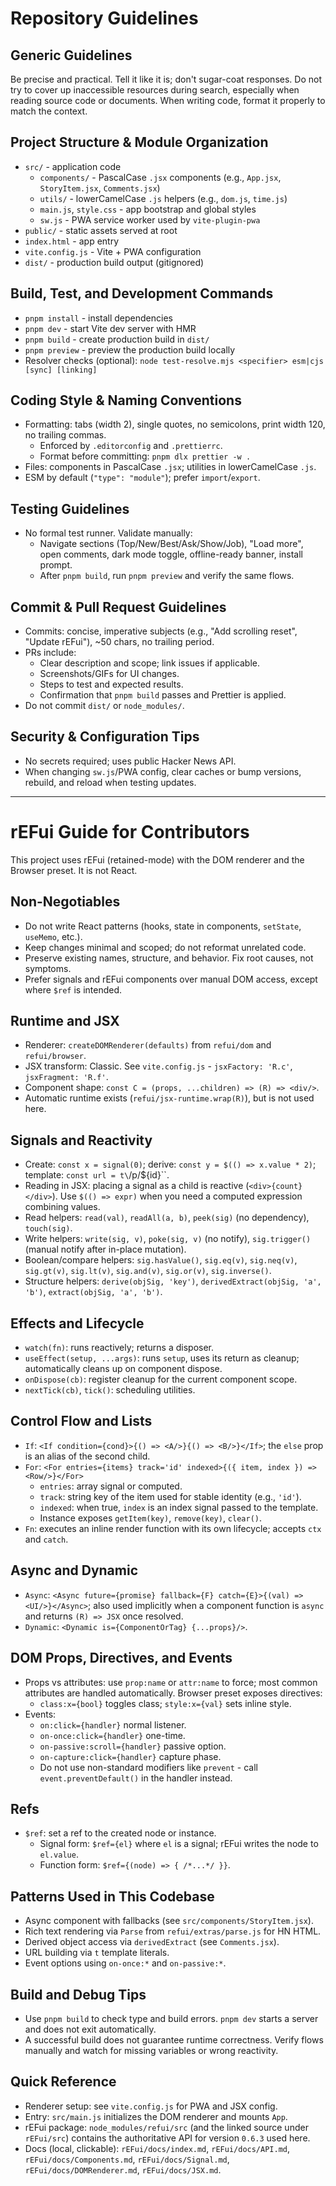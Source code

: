 # Repository Guidelines

## Generic Guidelines
Be precise and practical. Tell it like it is; don't sugar-coat responses.
Do not try to cover up inaccessible resources during search, especially when reading source code or documents.
When writing code, format it properly to match the context.

## Project Structure & Module Organization
- `src/` - application code
  - `components/` - PascalCase `.jsx` components (e.g., `App.jsx`, `StoryItem.jsx`, `Comments.jsx`)
  - `utils/` - lowerCamelCase `.js` helpers (e.g., `dom.js`, `time.js`)
  - `main.js`, `style.css` - app bootstrap and global styles
  - `sw.js` - PWA service worker used by `vite-plugin-pwa`
- `public/` - static assets served at root
- `index.html` - app entry
- `vite.config.js` - Vite + PWA configuration
- `dist/` - production build output (gitignored)

## Build, Test, and Development Commands
- `pnpm install` - install dependencies
- `pnpm dev` - start Vite dev server with HMR
- `pnpm build` - create production build in `dist/`
- `pnpm preview` - preview the production build locally
- Resolver checks (optional): `node test-resolve.mjs <specifier> esm|cjs [sync] [linking]`

## Coding Style & Naming Conventions
- Formatting: tabs (width 2), single quotes, no semicolons, print width 120, no trailing commas.
  - Enforced by `.editorconfig` and `.prettierrc`.
  - Format before committing: `pnpm dlx prettier -w .`
- Files: components in PascalCase `.jsx`; utilities in lowerCamelCase `.js`.
- ESM by default (`"type": "module"`); prefer `import`/`export`.

## Testing Guidelines
- No formal test runner. Validate manually:
  - Navigate sections (Top/New/Best/Ask/Show/Job), "Load more", open comments, dark mode toggle, offline-ready banner, install prompt.
  - After `pnpm build`, run `pnpm preview` and verify the same flows.

## Commit & Pull Request Guidelines
- Commits: concise, imperative subjects (e.g., "Add scrolling reset", "Update rEFui"), ~50 chars, no trailing period.
- PRs include:
  - Clear description and scope; link issues if applicable.
  - Screenshots/GIFs for UI changes.
  - Steps to test and expected results.
  - Confirmation that `pnpm build` passes and Prettier is applied.
- Do not commit `dist/` or `node_modules/`.

## Security & Configuration Tips
- No secrets required; uses public Hacker News API.
- When changing `sw.js`/PWA config, clear caches or bump versions, rebuild, and reload when testing updates.

---

# rEFui Guide for Contributors

This project uses rEFui (retained-mode) with the DOM renderer and the Browser preset. It is not React.

## Non-Negotiables
- Do not write React patterns (hooks, state in components, `setState`, `useMemo`, etc.).
- Keep changes minimal and scoped; do not reformat unrelated code.
- Preserve existing names, structure, and behavior. Fix root causes, not symptoms.
- Prefer signals and rEFui components over manual DOM access, except where `$ref` is intended.

## Runtime and JSX
- Renderer: `createDOMRenderer(defaults)` from `refui/dom` and `refui/browser`.
- JSX transform: Classic. See `vite.config.js` - `jsxFactory: 'R.c'`, `jsxFragment: 'R.f'`.
- Component shape: `const C = (props, ...children) => (R) => <div/>`.
- Automatic runtime exists (`refui/jsx-runtime.wrap(R)`), but is not used here.

## Signals and Reactivity
- Create: `const x = signal(0)`; derive: `const y = $(() => x.value * 2)`; template: `const url = t\`/p/${id}\``.
- Reading in JSX: placing a signal as a child is reactive (`<div>{count}</div>`). Use `$(() => expr)` when you need a computed expression combining values.
- Read helpers: `read(val)`, `readAll(a, b)`, `peek(sig)` (no dependency), `touch(sig)`.
- Write helpers: `write(sig, v)`, `poke(sig, v)` (no notify), `sig.trigger()` (manual notify after in-place mutation).
- Boolean/compare helpers: `sig.hasValue()`, `sig.eq(v)`, `sig.neq(v)`, `sig.gt(v)`, `sig.lt(v)`, `sig.and(v)`, `sig.or(v)`, `sig.inverse()`.
- Structure helpers: `derive(objSig, 'key')`, `derivedExtract(objSig, 'a', 'b')`, `extract(objSig, 'a', 'b')`.

## Effects and Lifecycle
- `watch(fn)`: runs reactively; returns a disposer.
- `useEffect(setup, ...args)`: runs `setup`, uses its return as cleanup; automatically cleans up on component dispose.
- `onDispose(cb)`: register cleanup for the current component scope.
- `nextTick(cb)`, `tick()`: scheduling utilities.

## Control Flow and Lists
- `If`: `<If condition={cond}>{() => <A/>}{() => <B/>}</If>`; the `else` prop is an alias of the second child.
- `For`: `<For entries={items} track='id' indexed>{({ item, index }) => <Row/>}</For>`
  - `entries`: array signal or computed.
  - `track`: string key of the item used for stable identity (e.g., `'id'`).
  - `indexed`: when true, `index` is an index signal passed to the template.
  - Instance exposes `getItem(key)`, `remove(key)`, `clear()`.
- `Fn`: executes an inline render function with its own lifecycle; accepts `ctx` and `catch`.

## Async and Dynamic
- `Async`: `<Async future={promise} fallback={F} catch={E}>{(val) => <UI/>}</Async>`; also used implicitly when a component function is `async` and returns `(R) => JSX` once resolved.
- `Dynamic`: `<Dynamic is={ComponentOrTag} {...props}/>`.

## DOM Props, Directives, and Events
- Props vs attributes: use `prop:name` or `attr:name` to force; most common attributes are handled automatically. Browser preset exposes directives:
  - `class:x={bool}` toggles class; `style:x={val}` sets inline style.
- Events:
  - `on:click={handler}` normal listener.
  - `on-once:click={handler}` one-time.
  - `on-passive:scroll={handler}` passive option.
  - `on-capture:click={handler}` capture phase.
  - Do not use non-standard modifiers like `prevent` - call `event.preventDefault()` in the handler instead.

## Refs
- `$ref`: set a ref to the created node or instance.
  - Signal form: `$ref={el}` where `el` is a signal; rEFui writes the node to `el.value`.
  - Function form: `$ref={(node) => { /*...*/ }}`.

## Patterns Used in This Codebase
- Async component with fallbacks (see `src/components/StoryItem.jsx`).
- Rich text rendering via `Parse` from `refui/extras/parse.js` for HN HTML.
- Derived object access via `derivedExtract` (see `Comments.jsx`).
- URL building via `t` template literals.
- Event options using `on-once:*` and `on-passive:*`.

## Build and Debug Tips
- Use `pnpm build` to check type and build errors. `pnpm dev` starts a server and does not exit automatically.
- A successful build does not guarantee runtime correctness. Verify flows manually and watch for missing variables or wrong reactivity.

## Quick Reference
- Renderer setup: see `vite.config.js` for PWA and JSX config.
- Entry: `src/main.js` initializes the DOM renderer and mounts `App`.
- rEFui package: `node_modules/refui/src` (and the linked source under `rEFui/src`) contains the authoritative API for version `0.6.3` used here.
- Docs (local, clickable): `rEFui/docs/index.md`, `rEFui/docs/API.md`, `rEFui/docs/Components.md`, `rEFui/docs/Signal.md`, `rEFui/docs/DOMRenderer.md`, `rEFui/docs/JSX.md`.
